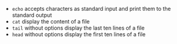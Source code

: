 * `echo` accepts characters as standard input and print them to the standard output
* `cat` display the content of a file
* `tail` without options display the last ten lines of a file
* `head` without options display the first ten lines of a file
